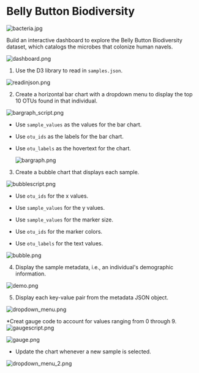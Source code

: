 # Belly Button Biodiversity

![bacteria.jpg](Images/bacteria.jpg)


Build an interactive dashboard to explore the Belly Button Biodiversity dataset, which catalogs the microbes that colonize human navels.

![dashboard.png](Images/dashboard.png)

1. Use the D3 library to read in `samples.json`.

![readinjson.png](Images/readinjson.png)

2. Create a horizontal bar chart with a dropdown menu to display the top 10 OTUs found in that individual.

![bargraph_script.png](Images/bargraph_script.png)

* Use `sample_values` as the values for the bar chart.

* Use `otu_ids` as the labels for the bar chart.

* Use `otu_labels` as the hovertext for the chart.

  ![bargraph.png](Images/bargraph.png)

3. Create a bubble chart that displays each sample.

![bubblescript.png](Images/bubblescript.png)

* Use `otu_ids` for the x values.

* Use `sample_values` for the y values.

* Use `sample_values` for the marker size.

* Use `otu_ids` for the marker colors.

* Use `otu_labels` for the text values.

![bubble.png](Images/bubble.png)

4. Display the sample metadata, i.e., an individual's demographic information.

![demo.png](Images/demo.png)

5. Display each key-value pair from the metadata JSON object.

![dropdown_menu.png](Images/dropdown_menu.png)




*Creat gauge code to account for values ranging from 0 through 9.
![gaugescript.png](Images/gaugescript.png)

![gauge.png](Images/gauge.png)

* Update the chart whenever a new sample is selected.

![dropdown_menu_2.png](Images/dropdown_menu_2.png)


